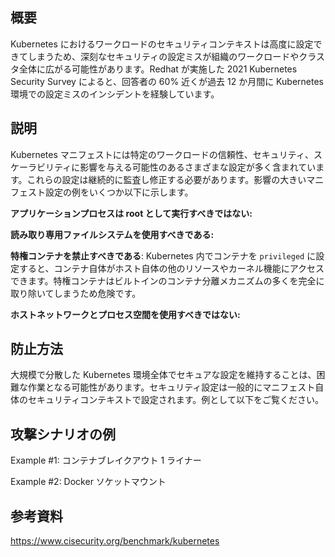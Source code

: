 ## 概要

Kubernetes におけるワークロードのセキュリティコンテキストは高度に設定できてしまうため、深刻なセキュリティの設定ミスが組織のワークロードやクラスタ全体に広がる可能性があります。Redhat が実施した 2021 Kubernetes Security Survey によると、回答者の 60% 近くが過去 12 か月間に Kubernetes 環境での設定ミスのインシデントを経験しています。

## 説明

Kubernetes マニフェストには特定のワークロードの信頼性、セキュリティ、スケーラビリティに影響を与える可能性のあるさまざまな設定が多く含まれています。これらの設定は継続的に監査し修正する必要があります。影響の大きいマニフェスト設定の例をいくつか以下に示します。

**アプリケーションプロセスは root として実行すべきではない:** 

**読み取り専用ファイルシステムを使用すべきである:**

**特権コンテナを禁止すべきである**: Kubernetes 内でコンテナを `privileged` に設定すると、コンテナ自体がホスト自体の他のリソースやカーネル機能にアクセスできます。特権コンテナはビルトインのコンテナ分離メカニズムの多くを完全に取り除いてしまうため危険です。

**ホストネットワークとプロセス空間を使用すべきではない:**

## 防止方法

大規模で分散した Kubernetes 環境全体でセキュアな設定を維持することは、困難な作業となる可能性があります。セキュリティ設定は一般的にマニフェスト自体のセキュリティコンテキストで設定されます。例として以下をご覧ください。

## 攻撃シナリオの例

Example #1: コンテナブレイクアウト 1 ライナー

Example #2: Docker ソケットマウント

## 参考資料

https://www.cisecurity.org/benchmark/kubernetes
